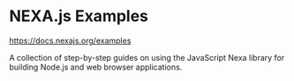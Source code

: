 # NEXA.js Examples

https://docs.nexajs.org/examples

A collection of step-by-step guides on using the JavaScript Nexa library for building Node.js and web browser applications.
